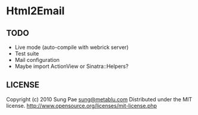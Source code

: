 Html2Email
==========

TODO
----

* Live mode (auto-compile with webrick server)
* Test suite
* Mail configuration
* Maybe import ActionView or Sinatra::Helpers?

LICENSE
-------

Copyright (c) 2010 Sung Pae <sung@metablu.com>
Distributed under the MIT license.
http://www.opensource.org/licenses/mit-license.php
